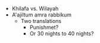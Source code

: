 - Khilafa vs. Wilayah
- A'ajiltum amra rabbikum
    - Two translations
        - Punishmet?
        - Or 30 nights to 40 nights?
